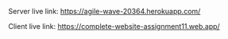 Server live link: https://agile-wave-20364.herokuapp.com/

Client live link: https://complete-website-assignment11.web.app/

